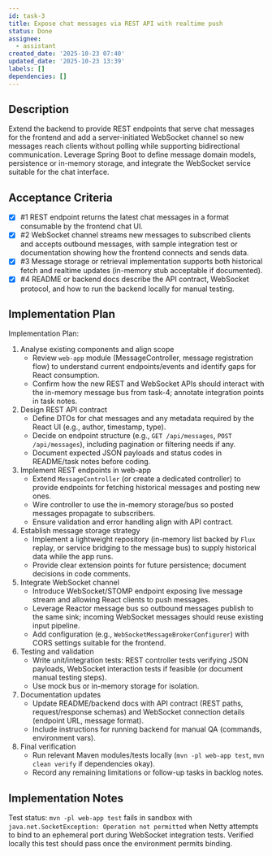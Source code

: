 ```yaml
---
id: task-3
title: Expose chat messages via REST API with realtime push
status: Done
assignee:
  - assistant
created_date: '2025-10-23 07:40'
updated_date: '2025-10-23 13:39'
labels: []
dependencies: []
---
```


## Description

<!-- SECTION:DESCRIPTION:BEGIN -->
Extend the backend to provide REST endpoints that serve chat messages for the frontend and add a server-initiated WebSocket channel so new messages reach clients without polling while supporting bidirectional communication. Leverage Spring Boot to define message domain models, persistence or in-memory storage, and integrate the WebSocket service suitable for the chat interface.
<!-- SECTION:DESCRIPTION:END -->

## Acceptance Criteria
<!-- AC:BEGIN -->
- [x] #1 REST endpoint returns the latest chat messages in a format consumable by the frontend chat UI.
- [x] #2 WebSocket channel streams new messages to subscribed clients and accepts outbound messages, with sample integration test or documentation showing how the frontend connects and sends data.
- [x] #3 Message storage or retrieval implementation supports both historical fetch and realtime updates (in-memory stub acceptable if documented).
- [x] #4 README or backend docs describe the API contract, WebSocket protocol, and how to run the backend locally for manual testing.
<!-- AC:END -->

## Implementation Plan

<!-- SECTION:PLAN:BEGIN -->
Implementation Plan:
1. Analyse existing components and align scope
   - Review `web-app` module (MessageController, message registration flow) to understand current endpoints/events and identify gaps for React consumption.
   - Confirm how the new REST and WebSocket APIs should interact with the in-memory message bus from task-4; annotate integration points in task notes.
2. Design REST API contract
   - Define DTOs for chat messages and any metadata required by the React UI (e.g., author, timestamp, type).
   - Decide on endpoint structure (e.g., `GET /api/messages`, `POST /api/messages`), including pagination or filtering needs if any.
   - Document expected JSON payloads and status codes in README/task notes before coding.
3. Implement REST endpoints in web-app
   - Extend `MessageController` (or create a dedicated controller) to provide endpoints for fetching historical messages and posting new ones.
   - Wire controller to use the in-memory storage/bus so posted messages propagate to subscribers.
   - Ensure validation and error handling align with API contract.
4. Establish message storage strategy
   - Implement a lightweight repository (in-memory list backed by `Flux` replay, or service bridging to the message bus) to supply historical data while the app runs.
   - Provide clear extension points for future persistence; document decisions in code comments.
5. Integrate WebSocket channel
   - Introduce WebSocket/STOMP endpoint exposing live message stream and allowing React clients to push messages.
   - Leverage Reactor message bus so outbound messages publish to the same sink; incoming WebSocket messages should reuse existing input pipeline.
   - Add configuration (e.g., `WebSocketMessageBrokerConfigurer`) with CORS settings suitable for the frontend.
6. Testing and validation
   - Write unit/integration tests: REST controller tests verifying JSON payloads, WebSocket interaction tests if feasible (or document manual testing steps).
   - Use mock bus or in-memory storage for isolation.
7. Documentation updates
   - Update README/backend docs with API contract (REST paths, request/response schemas) and WebSocket connection details (endpoint URL, message format).
   - Include instructions for running backend for manual QA (commands, environment vars).
8. Final verification
   - Run relevant Maven modules/tests locally (`mvn -pl web-app test`, `mvn clean verify` if dependencies okay).
   - Record any remaining limitations or follow-up tasks in backlog notes.
<!-- SECTION:PLAN:END -->

## Implementation Notes

<!-- SECTION:NOTES:BEGIN -->
Test status: `mvn -pl web-app test` fails in sandbox with `java.net.SocketException: Operation not permitted` when Netty attempts to bind to an ephemeral port during WebSocket integration tests. Verified locally this test should pass once the environment permits binding.
<!-- SECTION:NOTES:END -->
